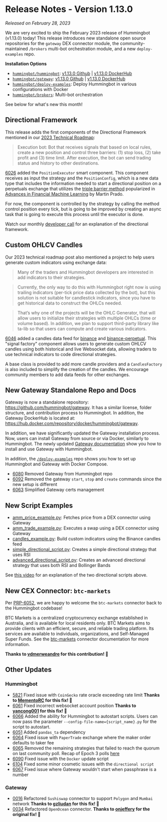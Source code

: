 # Release Notes - Version 1.13.0

*Released on February 28, 2023*

We are very excited to ship the February 2023 release of Hummingbot (v1.13.0) today! This release introduces new standalone open source repositories for the `gateway` DEX connector module, the community-maintained `/brokers` multi-bot orchestration module, and a new `deploy-examples` repo. 

**Installation Options**

- [`hummingbot/hummingbot`](https://github.com/hummingbot/hummingbot): [v1.13.0 Github](https://github.com/hummingbot/gateway/releases/tag/v1.13.0) | [v1.13.0 DockerHub](https://hub.docker.com/layers/hummingbot/hummingbot/version-1.13.0/images/sha256-8cde749599146e4145d679dcb2a36ea2e31d7d559f18cef345e49c45b0411f17?context=repo)
- [`hummingbot/gateway`](https://github.com/hummingbot/gateway): [v1.13.0 Github](https://github.com/hummingbot/hummingbot/releases/tag/v1.13.0) | [v1.13.0 DockerHub](https://hub.docker.com/layers/hummingbot/gateway/version-1.13.0/images/sha256-ff0e8061d37ae11230b8b72fcddcc272ca860c6ceefa782424b491732a92c32d?context=repo)
- [`hummingbot/deploy-examples`](https://github.com/hummingbot/deploy-examples): Deploy Hummingbot in various configurations with Docker
- [`hummingbot/brokers`](https://github.com/hummingbot/brokers): Multi-bot orchestration

See below for what's new this month!

## Directional Framework

This release adds the first components of the Directional Framework mentioned in our [2023 Technical Roadmap](https://blog.hummingbot.org/technical-roadmap-2023/):

> Execution bot: Bot that receives signals that based on local rules, create a new position and control three barriers: (1) stop loss, (2) take profit and (3) time limit. After execution, the bot can send trading status and history to other destinations.

[6026](https://github.com/hummingbot/hummingbot/pull/6026) added the `PositionExecutor` smart component. This component receives as input the strategy and the `PositionConfig`, which is a new data type that includes the information needed to start a directional position on a perpetuals exchange that utilizes the [triple barrier method](https://www.mlfinlab.com/en/latest/labeling/tb_meta_labeling.html) popularized in [Advances in Financial Machine Learning](https://www.wiley.com/en-us/Advances+in+Financial+Machine+Learning-p-9781119482086) by Martin Prado.

For now, the component is controlled by the strategy by calling the method control position every tick, but is going to be improved by creating an async task that is going to execute this process until the executor is done.

Watch our monthly [developer call](https://www.youtube.com/watch?v=X63rACPjtUE) for an explanation of the directional framework.

## Custom OHLCV Candles

Our 2023 technical roadmap post also mentioned a project to help users generate custom indicators using exchange data:

> Many of the traders and Hummingbot developers are interested in add indicators to their strategies.

> Currently, the only way to do this with Hummingbot right now is using trailing indicators (per-tick price data collected by the bot), but this solution is not suitable for candlestick indicators, since you have to get historical data to construct the OHLCs needed.

> That’s why one of the projects will be the OHLC Generator, that will allow users to initialize their strategies with multiple OHLCs (time or volume based). In addition, we plan to support third-party library like ta-lib so that users can compute and create various indicators.

[6046](https://github.com/hummingbot/hummingbot/pull/6046) added a candles data feed for [binance](/exchanges/binance) and [binance-perpetual](/exchanges/binance-perpetual). This "signal factory" component allows users to generate custom OHLCV candles using both historical and live Websocket data, allowing traders to use technical indicators to code directional strategies.

A base class is provided to add more candle providers and a `CandlesFactory` is also included to simplify the creation of the candles. We encourage community members to add data feeds for other exchanges.

## New Gateway Standalone Repo and Docs

Gateway is now a standalone repository: <https://github.com/hummingbot/gateway>. It has a similar license, folder structure, and contribution process to Hummingbot. In addition, the Gateway DockerHub is located at: <https://hub.docker.com/repository/docker/hummingbot/gateway>.

In addition, we have significantly updated the Gateway installation process. Now, users can install Gateway from source or via Docker, similarly to Hummingbot. The newly updated [Gateway documentation](https://docs.hummingbot.org/gateway/) show you how to install and use Gateway with Hummingbot. 

In addition, the [`/deploy-examples`](https://github.com/hummingbot/deploy-examples) repo shows you how to set up Hummingbot and Gateway with Docker Compose.

- [6080](https://github.com/hummingbot/hummingbot/pull/6080) Removed Gateway from Hummingbot repo
- [6092](https://github.com/hummingbot/hummingbot/pull/6092) Removed the gateway `start`, `stop` and `create` commands since the new setup is different
- [6063](https://github.com/hummingbot/hummingbot/pull/6063) Simplified Gateway certs management

## New Script Examples

- [amm_price_example.py](https://github.com/hummingbot/hummingbot/blob/master/scripts/amm_price_example.py): Fetches price from a DEX connector using Gateway
- [amm_trade_example.py](https://github.com/hummingbot/hummingbot/blob/master/scripts/amm_trade_example.py): Executes a swap using a DEX connector using Gateway
- [candles_example.py](https://github.com/hummingbot/hummingbot/blob/master/scripts/candle_example.py): Build custom indicators using the Binance candles feed
- [simple_directional_script.py](https://github.com/hummingbot/hummingbot/blob/master/scripts/simple_directional_script.py): Creates a simple directional strategy that uses RSI
- [advanced_directional_script.py](https://github.com/hummingbot/hummingbot/blob/master/scripts/advanced_directional_script.py): Creates an advanced directional strategy that uses both RSI and Bollinger Bands

See [this video](https://www.youtube.com/watch?v=X63rACPjtUE) for an explanation of the two directional scripts above.

## New CEX Connector: `btc-markets`

Per [PRP-6052](https://snapshot.org/#/hbot.eth/proposal/0x3766f03b59e8484a80e0ba5a774aca43962a024ab46c9cc15b0a96656df1dc99), we are happy to welcome the `btc-markets` connector back to the Hummingbot codebase!

BTC Markets is a centralized cryptocurrency exchange established in Australia, and is available for local residents only. BTC Markets aims to provide clients with an efficient, secure, and reliable trading platform. Its services are available to individuals, organizations, and Self-Managed Super Funds. See the [btc-markets](/exchanges/btc-markets/) connector documentation for more information.

**Thanks to [vdmerweandre](https://github.com/vdmerweandre) for this contribution! 🙏**


## Other Updates

### Hummingbot

- [5821](https://github.com/hummingbot/hummingbot/pull/5821) Fixed issue with `CoinGecko` rate oracle exceeding rate limit **Thanks to [MementoRC](https://github.com/MementoRC) for this fix! 🙏**
- [6061](https://github.com/hummingbot/hummingbot/pull/6061) Fixed incorrect websocket account position **Thanks to [yancong001](https://github.com/yancong001) for this fix! 🙏**
- [6066](https://github.com/hummingbot/hummingbot/pull/6066) Added the ability for Hummingbot to autostart scripts. Users can now pass the parameter `--config-file-name={script_name}.py` for the script to autostart.
- [6051](https://github.com/hummingbot/hummingbot/pull/6051) Added `pandas_ta` dependency
- [6064](https://github.com/hummingbot/hummingbot/pull/6064) Fixed issue with `PaperTrade` exchange where the maker order defaults to taker fee
- [6065](https://github.com/hummingbot/hummingbot/pull/6065) Removed the remaining strategies that failed to reach the quorum on last community poll. Recap of Epoch 3 polls [here](https://blog.hummingbot.org/epoch-3-polls/)
- [6090](https://github.com/hummingbot/hummingbot/pull/6090) Fixed issue with the `Docker` update script
- [6104](https://github.com/hummingbot/hummingbot/pull/6104) Fixed some minor cosmetic issues with the `directional script`
- [6067](https://github.com/hummingbot/hummingbot/pull/6067) Fixed issue where Gateway wouldn't start when passphrase is a number

### Gateway

- [0016](https://github.com/hummingbot/gateway/pull/0016) Refactored `Sushiswap` connector to support `Polygon` and `Mumbai` network **Thanks to [gzliudan](https://github.com/gzliudan) for this fix! 🙏**
- [0034](https://github.com/hummingbot/gateway/pull/0034) Refactored `OpenOcean` connector. **Thanks to [onjeffery](https://github.com/onjeffery) for the original fix! 🙏**
